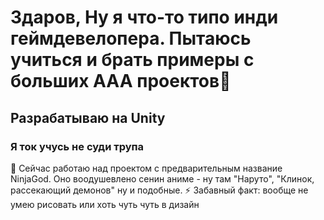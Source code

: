 # Здаров, Ну я что-то типо инди геймдевелопера. Пытаюсь учиться и брать примеры с больших AAA проектов👋
## Разрабатываю на Unity
### Я ток учусь не суди трупа
🔭 Сейчас работаю над проектом с предварительным название NinjaGod. Оно воодушевлено сенин аниме - ну там "Наруто", "Клинок, рассекающий демонов" ну и подобные. 
⚡ Забавный факт: вообще не умею рисовать или хоть чуть чуть в дизайн
<!--
**sparkcolazet/sparkcolazet** is a ✨ _special_ ✨ repository because its `README.md` (this file) appears on your GitHub profile.

Here are some ideas to get you started:

- 🔭 I’m currently working on ...
- 🌱 I’m currently learning ...
- 👯 I’m looking to collaborate on ...
- 🤔 I’m looking for help with ...
- 💬 Ask me about ...
- 📫 How to reach me: ...
- 😄 Pronouns: ...
- ⚡ Fun fact: ...
-->
